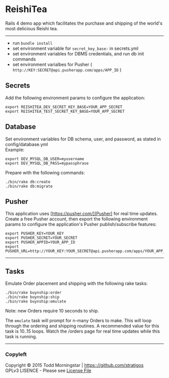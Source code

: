 # ReishiTea
Rails 4 demo app which facilitates the purchase and shipping of the world's most delicious Reishi tea.

-------------------------------------------------------------------------------

* run `bundle install`
* set environment variable for `secret_key_base:` in secrets.yml
* set environment variables for DBMS credentials, and run db init commands
* set environment varialbes for Pusher ( `http://KEY:SECRET@api.pusherapp.com/apps/APP_ID` )

Secrets
-------

Add the following environment params to configure the application:

    export REISHITEA_DEV_SECRET_KEY_BASE=YOUR_APP_SECRET
    export REISHITEA_TEST_SECRET_KEY_BASE=YOUR_APP_SECRET

Database
--------

Set environment variables for DB schema, user, and password, as stated in config/database.yml  
Example:  

    export DEV_MYSQL_DB_USER=myusername
    export DEV_MYSQL_DB_PASS=mypassphrase

Prepare with the following commands:

    ./bin/rake db:create
    ./bin/rake db:migrate

Pusher
------

This application uses [https://pusher.com/](Pusher) for real time updates. Create a free Pusher account, then export
the following environment params to configure the application's Pusher publish/subscribe features:  

    export PUSHER_KEY=YOUR_KEY
    export PUSHER_SECRET=YOUR_SECRET
    export PUSHER_APPID=YOUR_APP_ID
    export PUSHER_URL=http://YOUR_KEY:YOUR_SECRET@api.pusherapp.com/apps/YOUR_APP_ID


-------------------------------------------------------------------------------

Tasks
-----

Emulate Order placement and shipping with the following rake tasks:

    ./bin/rake buynship:order
    ./bin/rake buynship:ship
    ./bin/rake buynship:emulate

Note: new Orders require 10 seconds to ship.

The `emulate` task will prompt for n-many Orders to make. This will loop through the ordering and shipping routines. 
A recommended value for this task is 10..15 loops. Watch the /orders page for real time updates while this task is 
running.


-------------------------------------------------------------------------------

### Copyleft

Copyright :copyright: 2015 Todd Morningstar | [https:://github.com/stratigos](https:://github.com/stratigos)  
GPLv3 LISENCE - Please see [License File](LICENSE.md)  
